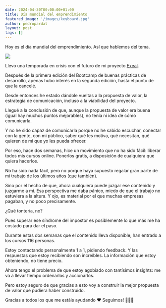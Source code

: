 ```yaml
---
date: 2024-04-30T00:00:00+01:00
title: Día mundial del emprendimiento
featured_image: '/images/keyboard.jpg'
author: pedropardal
layout: post
tags: []
---
```


Hoy es el día mundial del emprendimiento. Así que hablemos del tema.

![](/images/blog/1713271807954.jpg)

Llevo una temporada en crisis con el futuro de mi proyecto [Exeal](https://www.exeal.com/).

Después de la primera edición del Bootcamp de buenas prácticas de desarrollo, apenas hubo interés en la segunda edición, hasta el punto de que la cancelé.

Desde entonces he estado dándole vueltas a la propuesta de valor, la estrategia de comunicación, incluso a la viabilidad del proyecto.

Llegué a la conclusión de que, aunque la propuesta de valor era buena (igual hay muchos puntos mejorables), no tenía ni idea de cómo comunicarla.

Y no he sido capaz de comunicarla porque no he sabido escuchar, conectar con la gente, con mi público, saber qué les motiva, qué necesitan, qué quieren de mi que yo les pueda ofrecer.

Por eso, hace dos semanas, hice un movimiento que no ha sido fácil: liberar todos mis cursos online. Ponerlos gratis, a disposición de cualquiera que quiera hacerlos.

No ha sido nada fácil, pero no porque haya supuesto regalar gran parte de mi trabajo de los últimos años (que también).

Sino por el hecho de que, ahora cualquiera puede juzgar ese contenido y juzgarme a mi. Esa perspectiva me daba pánico, miedo de que el trabajo no estuviera a la altura. Y ojo, es material por el que muchas empresas pagaban, y no poco precisamente.

¿Qué tontería, no?

Pues superar ese síndrome del impostor es posiblemente lo que más me ha costado para dar el paso.

Durante estas dos semanas que el contenido lleva disponible, han entrado a los cursos 116 personas.

Estoy contactando personalmente 1 a 1, pidiendo feedback. Y las respuestas que estoy recibiendo son increíbles. La información que estoy obteniendo, no tiene precio.

Ahora tengo el problema de que estoy agobiado con tantísimos insights: me va a llevar tiempo ordenarlos y accionarlos.

Pero estoy seguro de que gracias a esto voy a construir la mejor propuesta de valor que pudiera haber construido.

Gracias a todos los que me estáis ayudando ❤️ Seguimos! 💪💪💪
